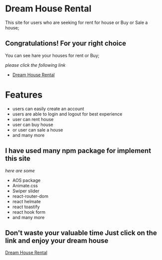 # Dream House Rental

This site for users who are seeking for rent for house or Buy or Sale a house;

## Congratulations! For your right choice 
You can see hare your houses for rent or Buy;

_please click the following link_

- [Dream House Rental](https://assignment-9-auth-42654.web.app)

# Features
- users can easily create an account
- users are able to login and logout for best experience
- user can rent house 
- user can buy house
- or user can sale a house
- and many more
## I have used many npm package for implement this site
_here are some_
- AOS package
- Animate.css
- Swiper slider
- react-router-dom
- react helmate
- react toastify
- react hook form
- and many more 
 ## Don't waste your valuable time Just click on the link and enjoy your dream house

[Dream House Rental](https://assignment-9-auth-42654.web.app)